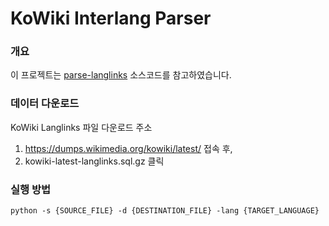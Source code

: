 # KoWiki Interlang Parser

### 개요
이 프로젝트는 [parse-langlinks] 소스코드를 참고하였습니다.

[parse-langlinks]: https://github.com/billdthompson/parse-langlinks

### 데이터 다운로드

KoWiki Langlinks 파일 다운로드 주소
1. https://dumps.wikimedia.org/kowiki/latest/ 접속 후,
2. kowiki-latest-langlinks.sql.gz 클릭

### 실행 방법

```
python -s {SOURCE_FILE} -d {DESTINATION_FILE} -lang {TARGET_LANGUAGE}
```
